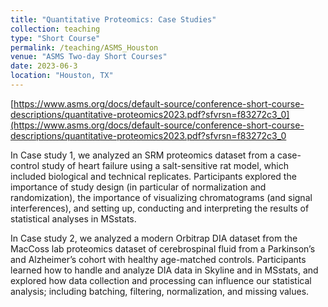 ```yaml
---
title: "Quantitative Proteomics: Case Studies"
collection: teaching
type: "Short Course"
permalink: /teaching/ASMS_Houston
venue: "ASMS Two-day Short Courses"
date: 2023-06-3
location: "Houston, TX"
---
```


[https://www.asms.org/docs/default-source/conference-short-course-descriptions/quantitative-proteomics2023.pdf?sfvrsn=f83272c3_0](https://www.asms.org/docs/default-source/conference-short-course-descriptions/quantitative-proteomics2023.pdf?sfvrsn=f83272c3_0

In Case study 1, we analyzed an SRM proteomics dataset from a case-control study of heart failure using a salt-sensitive rat model, which included biological and technical replicates. Participants explored the importance of study design (in particular of normalization and randomization), the importance of visualizing chromatograms (and signal interferences), and setting up, conducting and interpreting the results of statistical analyses in MSstats.

In Case study 2, we analyzed a modern Orbitrap DIA dataset from the MacCoss lab proteomics dataset of cerebrospinal fluid from a Parkinson’s and Alzheimer’s cohort with healthy age-matched controls. Participants learned how to handle and analyze DIA data in Skyline and in MSstats, and explored how data collection and processing can influence our statistical analysis; including batching, filtering, normalization, and missing values.